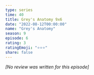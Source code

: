 ```yaml
---
type: series
time: 40
title: Grey's Anatomy 9x6
date: "2022-08-12T00:00:00"
name: "Grey's Anatomy"
season: 9
episode: 6
rating: 3
ratingEmoji: "⭐️⭐️⭐️"
share: false
---
```


_[No review was written for this episode]_
